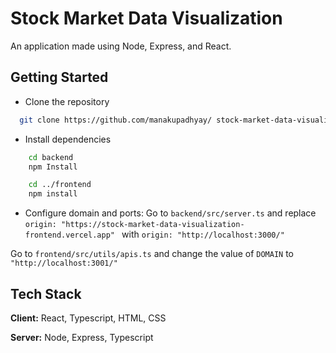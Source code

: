 # Stock Market Data Visualization

An application made using Node, Express, and React.

## Getting Started

- Clone the repository

```bash
  git clone https://github.com/manakupadhyay/ stock-market-data-visualization.git
```
- Install dependencies

```bash
    cd backend
    npm Install

    cd ../frontend
    npm install
```

- Configure domain and ports: 
Go to  ```backend/src/server.ts``` and replace ```origin: "https://stock-market-data-visualization-frontend.vercel.app" ``` with ```origin: "http://localhost:3000/"```

Go to ```frontend/src/utils/apis.ts``` and change the value of ```DOMAIN``` to ```"http://localhost:3001/"```



## Tech Stack

**Client:** React, Typescript, HTML, CSS

**Server:** Node, Express, Typescript

